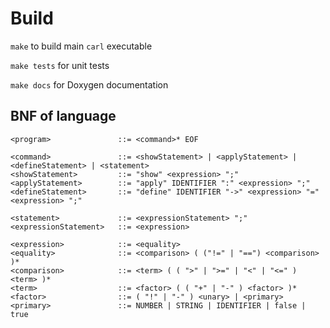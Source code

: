 # Build
`make` to build main `carl` executable

`make tests` for unit tests

`make docs` for Doxygen documentation

## BNF of language

```ebnf
<program>               ::= <command>* EOF

<command>               ::= <showStatement> | <applyStatement> | <defineStatement> | <statement>
<showStatement>         ::= "show" <expression> ";"
<applyStatement>        ::= "apply" IDENTIFIER ":" <expression> ";"
<defineStatement>       ::= "define" IDENTIFIER "->" <expression> "=" <expression> ";"

<statement>             ::= <expressionStatement> ";"
<expressionStatement>   ::= <expression>

<expression>            ::= <equality>
<equality>              ::= <comparison> ( ("!=" | "==") <comparison> )*
<comparison>            ::= <term> ( ( ">" | ">=" | "<" | "<=" ) <term> )*
<term>                  ::= <factor> ( ( "+" | "-" ) <factor> )*
<factor>                ::= ( "!" | "-" ) <unary> | <primary>
<primary>               ::= NUMBER | STRING | IDENTIFIER | false | true
```

